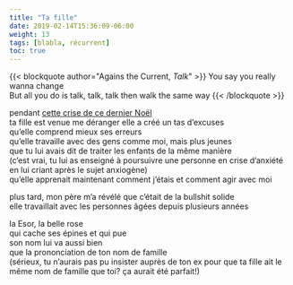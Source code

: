 ```yaml
---
title: "Ta fille"
date: 2019-02-14T15:36:09-06:00
weight: 13
tags: [blabla, récurrent]
toc: true
---
```


{{< blockquote author="Agains the Current, *Talk*" >}}
You say you really wanna change  
But all you do is talk, talk, talk then walk the same way
{{< /blockquote >}}

pendant [cette crise de ce dernier Noël](../post12)  
ta fille est venue me déranger
elle a créé un tas d’excuses  
qu’elle comprend mieux ses erreurs  
qu’elle travaille avec des gens comme moi, mais plus jeunes  
que tu lui avais dit de traiter les enfants de la même manière  
(c’est vrai, tu lui as enseigné à poursuivre une personne en crise d’anxiété en lui criant après le sujet anxiogène)  
qu’elle apprenait maintenant comment j’étais et comment agir avec moi  

plus tard, mon père m’a révélé que c’était de la bullshit solide  
elle travaillait avec les personnes âgées depuis plusieurs années  

la Esor, la belle rose  
qui cache ses épines et qui pue  
son nom lui va aussi bien   
que la prononciation de ton nom de famille  
(sérieux, tu n’aurais pas pu insister auprès de ton ex pour que ta fille ait le même nom de famille que toi? ça aurait été parfait!)  